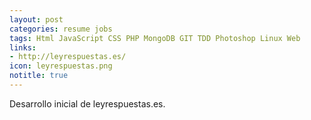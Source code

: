 ```yaml
---
layout: post
categories: resume jobs
tags: Html JavaScript CSS PHP MongoDB GIT TDD Photoshop Linux Web
links:
- http://leyrespuestas.es/
icon: leyrespuestas.png
notitle: true
---
```


Desarrollo inicial de leyrespuestas.es.
